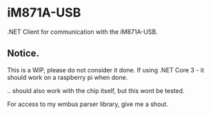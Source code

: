 # iM871A-USB
.NET Client for communication with the iM871A-USB.

## Notice.
This is a WIP, please do not consider it done. If using .NET Core 3 - it should work on a raspberry pi when done.

.. should also work with the chip itself, but this wont be tested.

For access to my wmbus parser library, give me a shout.
